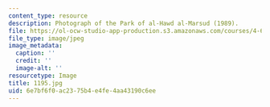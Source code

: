 ```yaml
---
content_type: resource
description: Photograph of the Park of al-Hawd al-Marsud (1989).
file: https://ol-ocw-studio-app-production.s3.amazonaws.com/courses/4-615-the-architecture-of-cairo-spring-2002/6e7bf6f0ac2375b4e4fe4aa43190c6ee_1195.jpg
file_type: image/jpeg
image_metadata:
  caption: ''
  credit: ''
  image-alt: ''
resourcetype: Image
title: 1195.jpg
uid: 6e7bf6f0-ac23-75b4-e4fe-4aa43190c6ee
---
```

